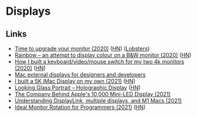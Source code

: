 # Displays

## Links

- [Time to upgrade your monitor (2020)](https://tonsky.me/blog/monitors/) ([HN](https://news.ycombinator.com/item?id=23551983)) ([Lobsters](https://lobste.rs/s/wg9zus/time_upgrade_your_monitor))
- [Rainbow – an attempt to display colour on a B&W monitor (2020)](https://www.anfractuosity.com/projects/rainbow/) ([HN](https://news.ycombinator.com/item?id=23661808))
- [How I built a keyboard/video/mouse switch for my two 4k monitors (2020)](https://haim.dev/posts/2020-07-28-dual-monitor-kvm/) ([HN](https://news.ycombinator.com/item?id=24357308))
- [Mac external displays for designers and developers](https://bjango.com/articles/macexternaldisplays/)
- [I built a 5K iMac Display on my own (2021)](https://twitter.com/phillipcaudell/status/1352692104707919872) ([HN](https://news.ycombinator.com/item?id=26299741))
- [Looking Glass Portrait – Holographic Display](https://lookingglassfactory.com/portrait) ([HN](https://news.ycombinator.com/item?id=27979887))
- [The Company Behind Apple's 10,000 Mini-LED Display (2021)](https://www.youtube.com/watch?v=_cm-w0XGZhs)
- [Understanding DisplayLink, multiple displays, and M1 Macs (2021)](https://danielcompton.net/2021/07/28/apple-m1-displaylink-multiple-display)
- [Ideal Monitor Rotation for Programmers (2021)](https://sprocketfox.io/xssfox/2021/12/02/xrandr/) ([HN](https://news.ycombinator.com/item?id=29417484))
